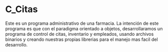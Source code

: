 # C_Citas
Este es un programa administrativo de una farmacia. 
La intención de este programa es que con el paradigma orientado a objetos, desarrollaramos un programa de control de citas, inventario y empleados, usando archivos binarios y creando nuestras propias librerias para el manejo mas facil del desarrollo.
